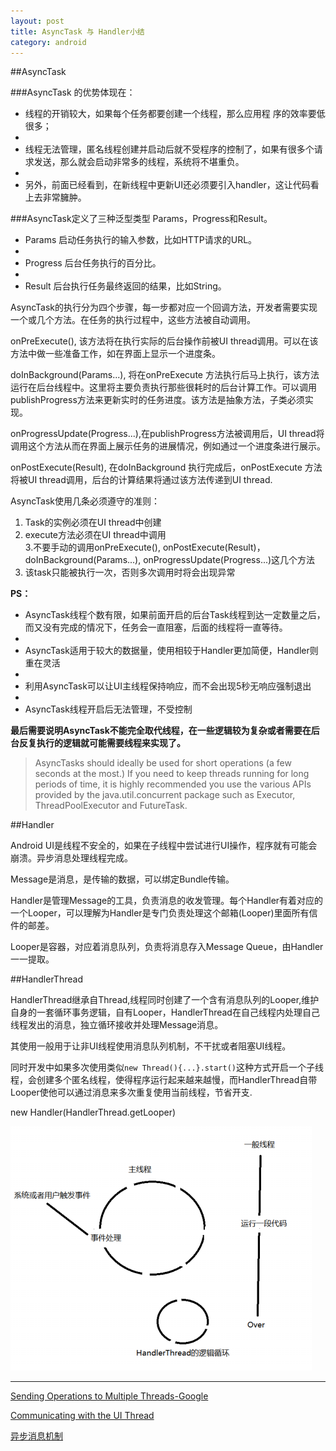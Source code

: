```yaml
---
layout: post
title: AsyncTask 与 Handler小结
category: android
---
```

##AsyncTask

###AsyncTask 的优势体现在：

* 线程的开销较大，如果每个任务都要创建一个线程，那么应用程 序的效率要低很多； 
* 
* 线程无法管理，匿名线程创建并启动后就不受程序的控制了，如果有很多个请求发送，那么就会启动非常多的线程，系统将不堪重负。 
* 
* 另外，前面已经看到，在新线程中更新UI还必须要引入handler，这让代码看上去非常臃肿。

###AsyncTask定义了三种泛型类型 Params，Progress和Result。

* Params 启动任务执行的输入参数，比如HTTP请求的URL。 
* 
* Progress 后台任务执行的百分比。 
* 
* Result 后台执行任务最终返回的结果，比如String。

AsyncTask的执行分为四个步骤，每一步都对应一个回调方法，开发者需要实现一个或几个方法。在任务的执行过程中，这些方法被自动调用。

onPreExecute(), 该方法将在执行实际的后台操作前被UI thread调用。可以在该方法中做一些准备工作，如在界面上显示一个进度条。 

doInBackground(Params...), 将在onPreExecute 方法执行后马上执行，该方法运行在后台线程中。这里将主要负责执行那些很耗时的后台计算工作。可以调用 publishProgress方法来更新实时的任务进度。该方法是抽象方法，子类必须实现。 

onProgressUpdate(Progress...),在publishProgress方法被调用后，UI thread将调用这个方法从而在界面上展示任务的进展情况，例如通过一个进度条进行展示。 

onPostExecute(Result), 在doInBackground 执行完成后，onPostExecute 方法将被UI thread调用，后台的计算结果将通过该方法传递到UI thread.

AsyncTask使用几条必须遵守的准则： 
1. Task的实例必须在UI thread中创建                   
2. execute方法必须在UI thread中调用                
3.不要手动的调用onPreExecute(), onPostExecute(Result)，doInBackground(Params...), onProgressUpdate(Progress...)这几个方法                     
4. 该task只能被执行一次，否则多次调用时将会出现异常

**PS：**

* AsyncTask线程个数有限，如果前面开启的后台Task线程到达一定数量之后，而又没有完成的情况下，任务会一直阻塞，后面的线程将一直等待。
* 
* AsyncTask适用于较大的数据量，使用相较于Handler更加简便，Handler则重在灵活
* 
* 利用AsyncTask可以让UI主线程保持响应，而不会出现5秒无响应强制退出
* 
* AsyncTask线程开启后无法管理，不受控制


**最后需要说明AsyncTask不能完全取代线程，在一些逻辑较为复杂或者需要在后台反复执行的逻辑就可能需要线程来实现了。**

> AsyncTasks should ideally be used for short operations (a few seconds at the most.) If you need to keep threads running for long periods of time, it is highly recommended you use the various APIs provided by the java.util.concurrent package such as Executor, ThreadPoolExecutor and FutureTask.

##Handler

Android UI是线程不安全的，如果在子线程中尝试进行UI操作，程序就有可能会崩溃。异步消息处理线程完成。

Message是消息，是传输的数据，可以绑定Bundle传输。

Handler是管理Message的工具，负责消息的收发管理。每个Handler有着对应的一个Looper，可以理解为Handler是专门负责处理这个邮箱(Looper)里面所有信件的邮差。

Looper是容器，对应着消息队列，负责将消息存入Message Queue，由Handler一一提取。

##HandlerThread

HandlerThread继承自Thread,线程同时创建了一个含有消息队列的Looper,维护自身的一套循环事务逻辑，自有Looper，HandlerThread在自己线程内处理自己线程发出的消息，独立循环接收并处理Message消息。

其使用一般用于让非UI线程使用消息队列机制，不干扰或者阻塞UI线程。

同时开发中如果多次使用类似`new Thread(){...}.start()`这种方式开启一个子线程，会创建多个匿名线程，使得程序运行起来越来越慢，而HandlerThread自带Looper使他可以通过消息来多次重复使用当前线程，节省开支.


new Handler(HandlerThread.getLooper)


![UIThread](/assets/img/20150717/UIThread.png)


---

[Sending Operations to Multiple Threads-Google](https://developer.android.com/intl/zh-CN/training/multiple-threads/index.html)

[Communicating with the UI Thread](https://developer.android.com/intl/zh-CN/training/multiple-threads/communicate-ui.html#Handler)

[异步消息机制](http://blog.csdn.net/guolin_blog/article/details/9991569)



